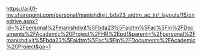 https://aii01-my.sharepoint.com/personal/manishdixit_bda23_aidtm_ac_in/_layouts/15/onedrive.aspx?id=%2Fpersonal%2Fmanishdixit%5Fbda23%5Faidtm%5Fac%5Fin%2FDocuments%2FAcademic%20Project%2FHR%2Epdf&parent=%2Fpersonal%2Fmanishdixit%5Fbda23%5Faidtm%5Fac%5Fin%2FDocuments%2FAcademic%20Project&ga=1
